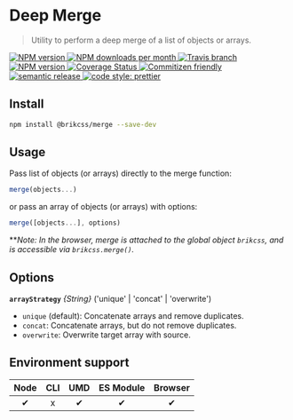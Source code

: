 # Deep Merge

> Utility to perform a deep merge of a list of objects or arrays.

<!-- Shields. -->
<p>
	<!-- NPM version. -->
	<a href="https://www.npmjs.com/package/@brikcss/merge">
		<img alt="NPM version" src="https://img.shields.io/npm/v/@brikcss/merge.svg?style=flat-square">
	</a>
	<!-- NPM downloads/month. -->
	<a href="https://www.npmjs.com/package/@brikcss/merge">
		<img alt="NPM downloads per month" src="https://img.shields.io/npm/dm/@brikcss/merge.svg?style=flat-square">
	</a>
	<!-- Travis branch. -->
	<a href="https://github.com/brikcss/merge/tree/master">
		<img alt="Travis branch" src="https://img.shields.io/travis/rust-lang/rust/master.svg?style=flat-square&label=master">
	</a>
	<!-- Codacy. -->
	<a href="https://www.codacy.com/app/thezimmee/merge">
		<img alt="NPM version" src="https://img.shields.io/codacy/grade/49af7ce4215c4720a6dbc90c3b7fcdbe/master.svg?style=flat-square">
	</a>
	<!-- Coveralls -->
	<a href='https://coveralls.io/github/brikcss/merge?branch=master'>
		<img src='https://img.shields.io/coveralls/github/brikcss/merge/master.svg?style=flat-square' alt='Coverage Status' />
	</a>
	<!-- Commitizen friendly. -->
	<a href="http://commitizen.github.io/cz-cli/">
		<img alt="Commitizen friendly" src="https://img.shields.io/badge/commitizen-friendly-brightgreen.svg?style=flat-square">
	</a>
	<!-- Semantic release. -->
	<a href="https://github.com/semantic-release/semantic-release">
		<img alt="semantic release" src="https://img.shields.io/badge/%20%20%F0%9F%93%A6%F0%9F%9A%80-semantic--release-e10079.svg?style=flat-square">
	</a>
	<!-- Prettier code style. -->
	<a href="https://prettier.io/">
		<img alt="code style: prettier" src="https://img.shields.io/badge/code_style-prettier-ff69b4.svg?style=flat-square">
	</a>
	<!-- MIT License. -->
	<!-- <a href="https://choosealicense.com/licenses/mit/">
		<img alt="License" src="https://img.shields.io/npm/l/express.svg?style=flat-square">
	</a> -->
</p>

## Install

```sh
npm install @brikcss/merge --save-dev
```

## Usage

Pass list of objects (or arrays) directly to the merge function:

```js
merge(objects...)
```

or pass an array of objects (or arrays) with options:

```js
merge([objects...], options)
```

**_Note: In the browser, merge is attached to the global object `brikcss`, and is accessible via `brikcss.merge()`._

## Options

**`arrayStrategy`** _{String}_ ('unique' | 'concat' | 'overwrite')

- `unique` (default): Concatenate arrays and remove duplicates.
- `concat`: Concatenate arrays, but do not remove duplicates.
- `overwrite`: Overwrite target array with source.

## Environment support

| Node   | CLI   | UMD   | ES Module | Browser   |
|:------:|:-----:|:-----:|:---------:|:---------:|
| ✔      | x     | ✔    | ✔         | ✔         |
